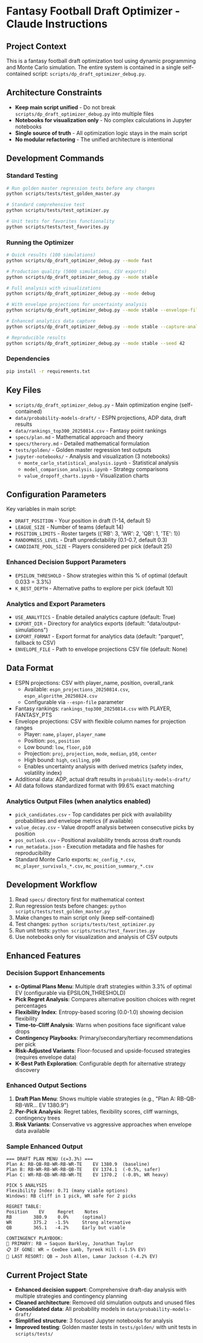 # Fantasy Football Draft Optimizer - Claude Instructions

## Project Context

This is a fantasy football draft optimization tool using dynamic programming and Monte Carlo simulation. The entire system is contained in a single self-contained script: `scripts/dp_draft_optimizer_debug.py`.

## Architecture Constraints

- **Keep main script unified** - Do not break `scripts/dp_draft_optimizer_debug.py` into multiple files
- **Notebooks for visualization only** - No complex calculations in Jupyter notebooks
- **Single source of truth** - All optimization logic stays in the main script
- **No modular refactoring** - The unified architecture is intentional

## Development Commands

### Standard Testing
```bash
# Run golden master regression tests before any changes
python scripts/tests/test_golden_master.py

# Standard comprehensive test
python scripts/tests/test_optimizer.py

# Unit tests for favorites functionality  
python scripts/tests/test_favorites.py
```

### Running the Optimizer
```bash
# Quick results (100 simulations)
python scripts/dp_draft_optimizer_debug.py --mode fast

# Production quality (5000 simulations, CSV exports)
python scripts/dp_draft_optimizer_debug.py --mode stable

# Full analysis with visualizations
python scripts/dp_draft_optimizer_debug.py --mode debug

# With envelope projections for uncertainty analysis
python scripts/dp_draft_optimizer_debug.py --mode stable --envelope-file data/my_projections.csv

# Enhanced analytics data capture
python scripts/dp_draft_optimizer_debug.py --mode stable --capture-analytics

# Reproducible results
python scripts/dp_draft_optimizer_debug.py --mode stable --seed 42
```

### Dependencies
```bash
pip install -r requirements.txt
```

## Key Files

- `scripts/dp_draft_optimizer_debug.py` - Main optimization engine (self-contained)
- `data/probability-models-draft/` - ESPN projections, ADP data, draft results
- `data/rankings_top300_20250814.csv` - Fantasy point rankings
- `specs/plan.md` - Mathematical approach and theory
- `specs/therory.md` - Detailed mathematical formulation
- `tests/golden/` - Golden master regression test outputs
- `jupyter-notebooks/` - Analysis and visualization (3 notebooks)
  - `monte_carlo_statistical_analysis.ipynb` - Statistical analysis
  - `model_comparison_analysis.ipynb` - Strategy comparisons  
  - `value_dropoff_charts.ipynb` - Visualization charts

## Configuration Parameters

Key variables in main script:
- `DRAFT_POSITION` - Your position in draft (1-14, default 5)
- `LEAGUE_SIZE` - Number of teams (default 14)
- `POSITION_LIMITS` - Roster targets ({'RB': 3, 'WR': 2, 'QB': 1, 'TE': 1})
- `RANDOMNESS_LEVEL` - Draft unpredictability (0.1-0.7, default 0.3)
- `CANDIDATE_POOL_SIZE` - Players considered per pick (default 25)

### Enhanced Decision Support Parameters
- `EPSILON_THRESHOLD` - Show strategies within this % of optimal (default 0.033 = 3.3%)
- `K_BEST_DEPTH` - Alternative paths to explore per pick (default 10)

### Analytics and Export Parameters
- `USE_ANALYTICS` - Enable detailed analytics capture (default: True)
- `EXPORT_DIR` - Directory for analytics exports (default: "data/output-simulations")
- `EXPORT_FORMAT` - Export format for analytics data (default: "parquet", fallback to CSV)
- `ENVELOPE_FILE` - Path to envelope projections CSV file (default: None)

## Data Format

- ESPN projections: CSV with player_name, position, overall_rank
  - Available: `espn_projections_20250814.csv`, `espn_algorithm_20250824.csv`
  - Configurable via `--espn-file` parameter
- Fantasy rankings: `rankings_top300_20250814.csv` with PLAYER, FANTASY_PTS
- Envelope projections: CSV with flexible column names for projection ranges
  - Player: `name`, `player`, `player_name`
  - Position: `pos`, `position` 
  - Low bound: `low`, `floor`, `p10`
  - Projection: `proj`, `projection`, `mode`, `median`, `p50`, `center`
  - High bound: `high`, `ceiling`, `p90`
  - Enables uncertainty analysis with derived metrics (safety index, volatility index)
- Additional data: ADP, actual draft results in `probability-models-draft/`
- All data follows standardized format with 99.6% exact matching

### Analytics Output Files (when analytics enabled)
- `pick_candidates.csv` - Top candidates per pick with availability probabilities and envelope metrics (if available)
- `value_decay.csv` - Value dropoff analysis between consecutive picks by position
- `pos_outlook.csv` - Positional availability trends across draft rounds
- `run_metadata.json` - Execution metadata and file hashes for reproducibility
- Standard Monte Carlo exports: `mc_config_*.csv`, `mc_player_survivals_*.csv`, `mc_position_summary_*.csv`

## Development Workflow

1. Read `specs/` directory first for mathematical context
2. Run regression tests before changes: `python scripts/tests/test_golden_master.py`
3. Make changes to main script only (keep self-contained)
4. Test changes: `python scripts/tests/test_optimizer.py`
5. Run unit tests: `python scripts/tests/test_favorites.py` 
6. Use notebooks only for visualization and analysis of CSV outputs

## Enhanced Features

### Decision Support Enhancements
- **ε-Optimal Plans Menu**: Multiple draft strategies within 3.3% of optimal EV (configurable via EPSILON_THRESHOLD)
- **Pick Regret Analysis**: Compares alternative position choices with regret percentages  
- **Flexibility Index**: Entropy-based scoring (0.0-1.0) showing decision flexibility
- **Time-to-Cliff Analysis**: Warns when positions face significant value drops
- **Contingency Playbooks**: Primary/secondary/tertiary recommendations per pick
- **Risk-Adjusted Variants**: Floor-focused and upside-focused strategies (requires envelope data)
- **K-Best Path Exploration**: Configurable depth for alternative strategy discovery

### Enhanced Output Sections
1. **Draft Plan Menu**: Shows multiple viable strategies (e.g., "Plan A: RB-QB-RB-WR... EV 1380.9")
2. **Per-Pick Analysis**: Regret tables, flexibility scores, cliff warnings, contingency trees
3. **Risk Variants**: Conservative vs aggressive approaches when envelope data available

### Sample Enhanced Output
```
=== DRAFT PLAN MENU (ε=3.3%) ===
Plan A: RB-QB-RB-WR-RB-WR-TE    EV 1380.9  (baseline)
Plan B: RB-WR-RB-WR-RB-QB-TE    EV 1374.1  (-0.5%, safer)
Plan C: WR-RB-QB-WR-RB-WR-TE    EV 1370.2  (-0.8%, WR heavy)

PICK 5 ANALYSIS
Flexibility Index: 0.71 (many viable options)
Windows: RB cliff in 1 pick, WR safe for 2 picks

REGRET TABLE:
Position    EV     Regret    Notes
RB        380.9    0.0%     (optimal)
WR        375.2   -1.5%     Strong alternative
QB        365.1   -4.2%     Early but viable

CONTINGENCY PLAYBOOK:
🎯 PRIMARY: RB → Saquon Barkley, Jonathan Taylor
📋 IF GONE: WR → CeeDee Lamb, Tyreek Hill (-1.5% EV)
🔄 LAST RESORT: QB → Josh Allen, Lamar Jackson (-4.2% EV)
```

## Current Project State

- **Enhanced decision support**: Comprehensive draft-day analysis with multiple strategies and contingency planning
- **Cleaned architecture**: Removed old simulation outputs and unused files
- **Consolidated data**: All probability models in `data/probability-models-draft/`
- **Simplified structure**: 3 focused Jupyter notebooks for analysis
- **Improved testing**: Golden master tests in `tests/golden/` with unit tests in `scripts/tests/`